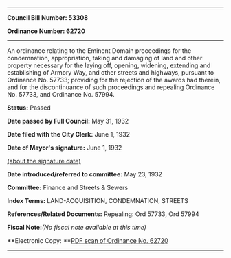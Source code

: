 

********

**Council Bill Number: 53308**
   
**Ordinance Number: 62720**
********

 An ordinance relating to the Eminent Domain proceedings for the condemnation, appropriation, taking and damaging of land and other property necessary for the laying off, opening, widening, extending and establishing of Armory Way, and other streets and highways, pursuant to Ordinance No. 57733; providing for the rejection of the awards had therein, and for the discontinuance of such proceedings and repealing Ordinance No. 57733, and Ordinance No. 57994.

**Status:** Passed
   
**Date passed by Full Council:** May 31, 1932
   
**Date filed with the City Clerk:** June 1, 1932
   
**Date of Mayor's signature:** June 1, 1932
   
[(about the signature date)](/~public/approvaldate.htm)
   
   
   
**Date introduced/referred to committee:** May 23, 1932
   
**Committee:** Finance and Streets & Sewers
   
   
**Index Terms:** LAND-ACQUISITION, CONDEMNATION, STREETS

**References/Related Documents:** Repealing: Ord 57733, Ord 57994

**Fiscal Note:**_(No fiscal note available at this time)_

**Electronic Copy: **[PDF scan of Ordinance No. 62720](/~archives/Ordinances/Ord_62720.pdf)

********


